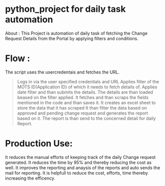 # python_project for daily task automation

About :
This Project is automation of daily task of fetching the Change Request Details from the Portal by applying filters and conditions.

# Flow :
The script uses the usercredentais and fetches the URL.
> Logs in via the user specified credentials and URL
> Applies filter of the MOTS ID(Application ID) of which it needs to fetch details of.
> Applies date filter and than submits the details.
> The details are than loaded beased on the filter applied.
> It fetches and than scraps the fields mentioned in the code and than saves it.
> It creates an excel sheet to store the data that it has scraped
> It than filter the data based on approved and pending change request and generates the report based on it.
> The report is than send to the concerned detail for daily Report.

# Production Use:
It reduces the manual efforts of keeping track of the daily Change request generated.
It reduces the time by 95% and thereby reducing the cost as well.
It improves the reporting and anaysis of the reports and auto sends the mail for reporting.
It is helpfull to reduce the cost, efforts, time thereby increasing the efficency.
